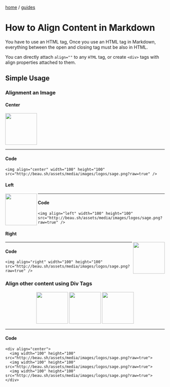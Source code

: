 
<p><a href="/">home</a> / <a href="/guides">guides</a></p>
<div class="rainbow-retro"></div>

# How to Align Content in Markdown

You have to use an HTML tag, Once you use an HTML tag in Markdown, everything between the open and closing tag must be also in HTML. 

You can directly attach `align=""` to any `HTML` tag, or create `<div>` tags with align properties attached to them. 

## Simple Usage

### Alignment an Image

#### Center

<img align="center" width="100" height="100" src="http://beau.sh/assets/media/images/logos/sage.png?raw=true" />


---


#### Code

```
<img align="center" width="100" height="100" src="http://beau.sh/assets/media/images/logos/sage.png?raw=true" />
```

#### Left

<img align="left" width="100" height="100" src="http://beau.sh/assets/media/images/logos/sage.png?raw=true" />


---

#### Code

```
<img align="left" width="100" height="100" src="http://beau.sh/assets/media/images/logos/sage.png?raw=true" />
```


#### Right

<img align="right" width="100" height="100" src="http://beau.sh/assets/media/images/logos/sage.png?raw=true" />


---

#### Code

```
<img align="right" width="100" height="100" src="http://beau.sh/assets/media/images/logos/sage.png?raw=true" />
```



### Align other content using Div Tags

<div align="center">
  <img width="100" height="100" src="http://beau.sh/assets/media/images/logos/sage.png?raw=true">
  <img width="100" height="100" src="http://beau.sh/assets/media/images/logos/sage.png?raw=true">
  <img width="100" height="100" src="http://beau.sh/assets/media/images/logos/sage.png?raw=true">
</div>
  
---
#### Code

```
<div align="center">
  <img width="100" height="100" src="http://beau.sh/assets/media/images/logos/sage.png?raw=true">
  <img width="100" height="100" src="http://beau.sh/assets/media/images/logos/sage.png?raw=true">
  <img width="100" height="100" src="http://beau.sh/assets/media/images/logos/sage.png?raw=true">
</div>
```

